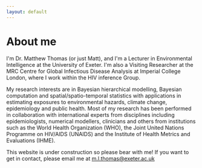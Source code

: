```yaml
---
layout: default
---
```


# About me

I'm Dr. Matthew Thomas (or just Matt), and I'm a Lecturer in Environmental Intelligence at the University of Exeter. I'm also a Visiting Researcher at the MRC Centre for Global Infectious Disease Analysis at Imperial College London, where I work within the HIV inference Group. 

My research interests are in Bayesian hierarchical modelling, Bayesian computation and spatial/spatio-temporal statistics with applications in estimating exposures to environmental hazards, climate change, epidemiology and public health. Most of my research has been performed in collaboration with international experts from disciplines including epidemiologists, numerical modellers, clinicians and others from institutions such as the World Health Organization (WHO), the Joint United Nations Programme on HIV/AIDS (UNAIDS) and the Institute of Health Metrics and Evaluations (IHME). 

This website is under construction so please bear with me! If you want to get in contact, please email me at m.l.thomas@exeter.ac.uk 